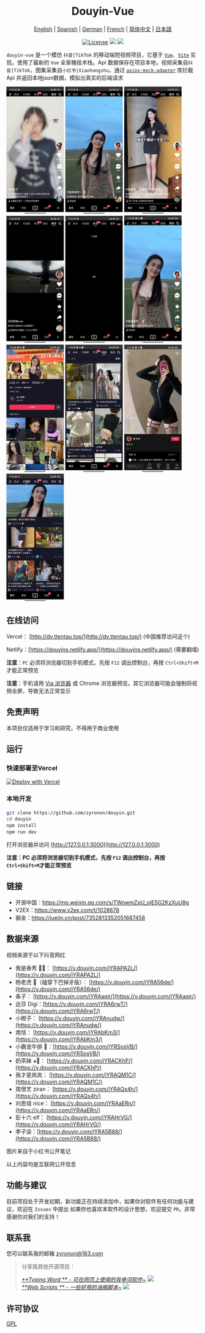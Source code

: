 <h1 align="center">
  Douyin-Vue
</h1>

<p align="center">
 <a href="README.en.md">English</a> | <a href="README.es.md">Spanish</a> | <a href="README.de.md">German</a> | 
<a href="README.fr.md">French</a> | <a href="README.md">简体中文</a> |  <a href="README.ja.md">日本語</a> 
</p>

<p align="center">
  <a href="https://github.com/zyronon/douyin/blob/master/LICENSE"><img src="https://img.shields.io/github/license/zyronon/douyin" alt="License"></a>
  <a><img src="https://img.shields.io/badge/PRs-welcome-brightgreen.svg"/></a>
  <a><img src="https://img.shields.io/badge/Powered%20by-Vue-blue"/></a>
</p>

`douyin-vue` 是一个模仿 `抖音|TikTok` 的移动端短视频项目，它基于 [`Vue`](https://cn.vuejs.org/)、[`Vite`](https://cn.vitejs.dev/)
实现。使用了最新的 `Vue` 全家桶技术栈。Api 数据保存在项目本地，视频采集自`抖音|TikTok`，图集采集自`小红书|Xiaohongshu`，通过 [`axios-mock-adapter`](https://github.com/ctimmerm/axios-mock-adapter) 库拦截Api 并返回本地json数据，模拟出真实的后端请求

<div>
<img width="150px" src='docs/imgs/1.gif' />
<img width="150px" src='docs/imgs/2.gif' />
<img width="150px" src='docs/imgs/3.gif' />
<img width="150px" src='docs/imgs/4.gif' />
<img width="150px" src='docs/imgs/5.gif' />
<img width="150px" src='docs/imgs/img-1.jpg' />
<img width="150px" src='docs/imgs/img-2.jpg' />
<img width="150px" src='docs/imgs/img-3.jpg' />
<img width="150px" src='docs/imgs/img-4.jpg' />
<img width="150px" src='docs/imgs/img-5.jpg' />
</div>

## 在线访问

Vercel： [http://dy.ttentau.top/](http://dy.ttentau.top/) (中国推荐访问这个)

Netlify：[https://douyins.netlify.app/](https://douyins.netlify.app/) (需要翻墙)

**注意**：`PC` 必须将浏览器切到手机模式，先按 `F12` 调出控制台，再按 `Ctrl+Shift+M`才能正常预览

**注意**：手机请用 [Via 浏览器](https://viayoo.com/zh-cn/) 或 Chrome 浏览器预览。其它浏览器可能会强制将视频全屏，导致无法正常显示

## 免责声明

本项目仅适用于学习和研究，不得用于商业使用

## 运行

### 快速部署至Vercel

[![Deploy with Vercel](https://vercel.com/button)](https://vercel.com/new/clone?repository-url=https://github.com/zyronon/douyin)

### 本地开发

```bash
git clone https://github.com/zyronon/douyin.git
cd douyin
npm install
npm run dev
```

打开浏览器并访问 [http://127.0.0.1:3000](http://127.0.0.1:3000)

**注意：PC 必须将浏览器切到手机模式，先按 `F12` 调出控制台，再按 `Ctrl+Shift+M`才能正常预览**

## 链接

- 开源中国：https://mp.weixin.qq.com/s/TWowmZpU_ojE5G2KzXuU8g
- V2EX：https://www.v2ex.com/t/1028678
- 掘金：https://juejin.cn/post/7352813352051687458

## 数据来源

视频来源于以下抖音网红

- 我是香秀 🐂🍺： [https://v.douyin.com/iYRAPA2L/](https://v.douyin.com/iYRAPA2L/)
- 杨老虎 🐯（磕穿下巴掉牙版）： [https://v.douyin.com/iYRA56de/](https://v.douyin.com/iYRA56de/)
- 条子： [https://v.douyin.com/iYRAaqjr/](https://v.douyin.com/iYRAaqjr/)
- 达莎 Digi：[https://v.douyin.com/iYRA6rwT/](https://v.douyin.com/iYRA6rwT/)
- 小橙子： [https://v.douyin.com/iYRAnudw/](https://v.douyin.com/iYRAnudw/)
- 南恬： [https://v.douyin.com/iYRAbKm3/](https://v.douyin.com/iYRAbKm3/)
- 小霸宠牛排 🥩：[https://v.douyin.com/iYRSosVB/](https://v.douyin.com/iYRSosVB/)
- 奶茶妹 ◕🌱： [https://v.douyin.com/iYRACKhP/](https://v.douyin.com/iYRACKhP/)
- 我才是岚岚： [https://v.douyin.com/iYRAQM1C/](https://v.douyin.com/iYRAQM1C/)
- 周憬艺 ziran： [https://v.douyin.com/iYRAQs4h/](https://v.douyin.com/iYRAQs4h/)
- 刘思瑶 nice： [https://v.douyin.com/iYRAaERn/](https://v.douyin.com/iYRAaERn/)
- 彭十六 elf： [https://v.douyin.com/iYRAHrVG/](https://v.douyin.com/iYRAHrVG/)
- 李子柒：[https://v.douyin.com/iYRA5B88/](https://v.douyin.com/iYRA5B88/)

图片来自于小红书公开笔记

以上内容均是互联网公开信息

## 功能与建议

目前项目处于开发初期，新功能正在持续添加中，如果你对软件有任何功能与建议，欢迎在 `Issues` 中提出
如果你也喜欢本软件的设计思想，欢迎提交 `PR`，非常感谢你对我们的支持！

## 联系我

您可以联系我的邮箱 <a href="mailto:zyronon@163.com">zyronon@163.com</a>
> 分享我其他开源项目：
>
>_[**Typing Word
** - 可在网页上使用的背单词软件~](https://github.com/zyronon/typing-word) <img src="https://img.shields.io/github/stars/zyronon/typing-word.svg?style=flat-square&label=Star&color=4285dd&logo=github" height="16px" />_  
> _[**Web Scripts
** - 一些好用的油猴脚本~](https://github.com/zyronon/web-scripts) <img src="https://img.shields.io/github/stars/zyronon/web-scripts.svg?style=flat-square&label=Star&color=4285dd&logo=github" height="16px" />_

## 许可协议

[GPL](LICENSE)